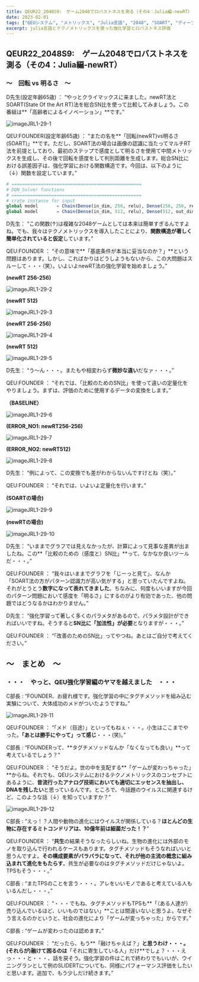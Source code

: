 ```yaml
---
title: QEUR22_2048S9:　ゲーム2048でロバストネスを測る（その4：Julia編-newRT）
date: 2023-02-01
tags: ["QEUシステム", "メトリックス", "Julia言語", "2048", "SOART", "ディープラーニング", "強化学習", "ロバストネス"]
excerpt: julia言語とテクノメトリックスを使った強化学習とロバストネス評価
---
```


## QEUR22_2048S9:　ゲーム2048でロバストネスを測る（その4：Julia編-newRT）

### ～　回転 vs 明るさ　～

D先生(設定年齢65歳)   ： “やっとクライマックスに来ました。newRT法とSOART(State Of the Art RT)法を総合SN比を使って比較してみましょう。この番組は**「高齢者によるイノベーション」**です。”

![imageJRL1-29-1](/2023-02-01-QEUR22_2048S9/imageJRL1-29-1.jpg)

QEU:FOUNDER(設定年齢65歳) ： “またの名を**「回転(newRT)vs明るさ(SOART)」**です。ただし、SOART法の場合は画像の認識に当たってマルチRT法を前提としており、最初のステップで感度として明るさを使用て中間メトリックスを生成し、その後で回転を感度をして判別距離を生成します。総合SN比における誤差因子は、強化学習における関数構造です。今回は、以下のように（↓）関数を設定しています。”

```julia
# =================================================
# DQN_Solver functions
# =================================================
# crate instance for input
global model       = Chain(Dense(in_dim, 256, relu), Dense(256, 256, relu), Dense(256, out_dim)) # Use Chain if you want to stack layers
global model       = Chain(Dense(in_dim, 512, relu), Dense(512, out_dim)) # Use Chain if you want to stack layers

```

D先生： “この関数(↑)は複雑な2048ゲームとしては本来は簡単すぎるんですよね。でも、我々はテクノメトリックスを導入したことにより、**関数構造が著しく簡単化されていると仮定**しています。”

QEU:FOUNDER ： “その意味で**「基底条件が本当に妥当なのか？」**という問題はあります。しかし、こればかりはどうしようもないから、この大問題はスルーして・・・（笑）。いよいよnewRT法の強化学習を始めましょう。”

**(newRT 256-256)**

![imageJRL1-29-2](/2023-02-01-QEUR22_2048S9/imageJRL1-29-2.jpg)

**(newRT 512)**

![imageJRL1-29-3](/2023-02-01-QEUR22_2048S9/imageJRL1-29-3.jpg)

**(newRT 256-256)**

![imageJRL1-29-4](/2023-02-01-QEUR22_2048S9/imageJRL1-29-4.jpg)

**(newRT 512)**

![imageJRL1-29-5](/2023-02-01-QEUR22_2048S9/imageJRL1-29-5.jpg)

D先生： “う～ん・・・。またもや相変わらず**微妙な違い**だなァ・・・。”

QEU:FOUNDER ： “それでは、「比較のためのSN比」を使って違いの定量化をやりましょう。まずは、評価のために使用するデータの変換をします。”

**（BASELINE）**

![imageJRL1-29-6](/2023-02-01-QEUR22_2048S9/imageJRL1-29-6.jpg)

**(ERROR_NO1: newRT256-256)**

![imageJRL1-29-7](/2023-02-01-QEUR22_2048S9/imageJRL1-29-7.jpg)

**(ERROR_NO2: newRT512)**

![imageJRL1-29-8](/2023-02-01-QEUR22_2048S9/imageJRL1-29-8.jpg)

D先生： “例によって、この変換でも差がわからないんですけとね（笑）。”

QEU:FOUNDER ： “それでは、いよいよ定量化を行います。”

**(SOARTの場合)**

![imageJRL1-29-9](/2023-02-01-QEUR22_2048S9/imageJRL1-29-9.jpg)

**(newRTの場合)**

![imageJRL1-29-10](/2023-02-01-QEUR22_2048S9/imageJRL1-29-10.jpg)

D先生： “いままでグラフでは見えなかったが、計算によって見事な差異が出ましたね。この**「比較のための（感度と）SN比」**って、なかなか良いツールだ・・・。”

QEU:FOUNDER ： “我々はいままでグラフを「じーっと見て」、なんか「SOART法の方がパターン認識力が高い気がする」と思っていたんですよね。それがとうとう**数字になって表れてきました**。ちなみに、何度もいいますが今回のパターン問題において感度を「明るさ」にするのがより有効であった、他の問題ではどうなるかはわかりません。”

D先生： “強化学習って著しく多くのパラメタがあるので、パラメタ設計ができればいいですね。そうすると**SN比に「加法性」が必要**となりますが・・・。”

QEU:FOUNDER ： “「改善のためのSN比」ってやつね。あとはご自分で考えてください。”


## ～　まとめ　～

### ・・・　やっと、QEU強化学習編のヤマを越えました　・・・

C部長 : “FOUNDER、お疲れ様です。強化学習の中にタグチメソッドを組み込む実験について、大体成功のメドがついたようですね。”

![imageJRL1-29-11](/2023-02-01-QEUR22_2048S9/imageJRL1-29-11.jpg)

QEU:FOUNDER ： “「メド（目途）」といってもねぇ・・・。小生はここまでやった。**「あとは勝手にやって」って感じ**・・・(笑)。”

C部長 : “FOUNDERって、**タグチメソッドなんか「なくなっても良い」**って考えているでしょう？”

QEU:FOUNDER ： “そうだよ。世の中を支配する**「ゲームが変わっちゃった」**からね。それでも、QEUシステムにおけるテクノメトリックスのコンセプトにあるように、**昔流行ったアナログ技術においても適切にエッセンスを抽出し、DNAを残したい**と思っているんです。ところで、今話題のウイルスに関連するけど、このような話（↓）を知っていますか？”

![imageJRL1-29-12](/2023-02-01-QEUR22_2048S9/imageJRL1-29-12.jpg)

C部長 : “えっ！？人間や動物の進化にはウイルスが関係している？**ほとんどの生物に存在するミトコンドリアは、10億年前は細菌だった！？**”

QEU:FOUNDER ： “**共生**の結果そうなったらしいね。生物の進化には外部のモノを取り込んで行われるケースもあります。タグチメソッドもそうなればいいと思うんですよ。**その構成要素がバラバラになって、それが他の主流の概念に組み込まれて進化をもたらす**。共生が必要なのはタグチメソッドだけじゃないよ。TPSもそう・・・。”

C部長 : “またTPSのことを言う・・・。アレをいいモノであると考えている人もいるんだし・・・。”

QEU:FOUNDER ： “・・・でもね、タグチメソッドもTPSも**「（ある人達が）売り込んでいるほど、いいものではない」**ことは間違いないと思うよ。なぜそう言えるのかというと、社会の進化により「ゲームが変っちゃった」からです。”

C部長 : “ゲームが変わったのは認めます。”

QEU:FOUNDER ： “だったら、もう**「融けちゃえば？」**と思うわけ・・・。(それらが)融けて困るのは**「それに寄生している人」だけ**でしょ？・・・えっ・・・と・・・、話を戻そう。強化学習の件はこれで終わりでもいいが、ウイニングランとして例のSLIDERTについても、同様にパフォーマンス評価をしたいと思います。追加で、もう少しだけ続きます。”
